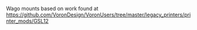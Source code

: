 Wago mounts based on work found at https://github.com/VoronDesign/VoronUsers/tree/master/legacy_printers/printer_mods/GSL12